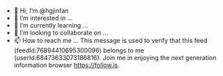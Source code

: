 - 👋 Hi, I’m @hgjinfan
- 👀 I’m interested in ...
- 🌱 I’m currently learning ...
- 💞️ I’m looking to collaborate on ...
- 📫 How to reach me ...
This message is used to verify that this feed (feedId:76894410695300096) belongs to me (userId:68473633073186816). Join me in enjoying the next generation information browser https://follow.is.
<!---
hgjinfan/hgjinfan is a ✨ special ✨ repository because its `README.md` (this file) appears on your GitHub profile.
You can click the Preview link to take a look at your changes.
--->
